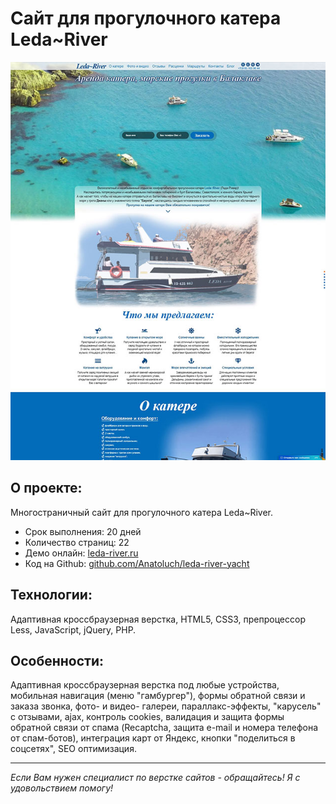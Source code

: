 # Сайт для прогулочного катера Leda~River

[![Скриншот проекта](./img/project-prev.jpg)](https://leda-river.ru)

## О проекте:

Многостраничный сайт для прогулочного катера Leda~River.

- Срок выполнения: 20 дней
- Количество страниц: 22
- Демо онлайн: [leda-river.ru](https://leda-river.ru)
- Код на Github: [github.com/Anatoluch/leda-river-yacht](https://github.com/Anatoluch/leda-river-yacht)

## Технологии:

Адаптивная кроссбраузерная верстка, HTML5, CSS3, препроцессор Less, JavaScript, jQuery, PHP.

## Особенности:

Адаптивная кроссбраузерная верстка под любые устройства, мобильная навигация (меню "гамбургер"), формы обратной связи и заказа звонка, фото- и видео- галереи, параллакс-эффекты, "карусель" с отзывами, ajax, контроль cookies, валидация и защита формы обратной связи от спама (Recaptcha, защита e-mail и номера телефона от спам-ботов), интеграция карт от Яндекс, кнопки "поделиться в соцсетях", SEO оптимизация.

---

_Если Вам нужен специалист по верстке сайтов - обращайтесь! Я с удовольствием помогу!_
